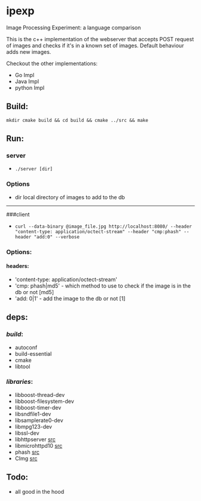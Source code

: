ipexp
=====

Image Processing Experiment: a language comparison


This is the c++ implementation of the webserver that accepts POST request of images and checks if it's in a known set of images. Default behaviour adds new images.

Checkout the other implementations:
* Go Impl
* Java Impl
* python Impl

## Build:
`mkdir cmake build && cd build && cmake ../src && make`


## Run:

### server
* `./server [dir]`

### Options
* dir local directory of images to add to the db

---
###client
* `curl --data-binary @image_file.jpg http://localhost:8080/ --header "content-type: application/octect-stream" --header "cmp:phash" --header "add:0" --verbose`

### Options:
#### headers:
* 'content-type: application/octect-stream'
* 'cmp: phash|md5' - which method to use to check if the image is in the db or not [md5]
* 'add: 0|1' - add the image to the db or not [1]


## deps:
### _build_:
* autoconf
* build-essential
* cmake
* libtool
### _libraries_:
* libboost-thread-dev
* libboost-filesystem-dev
* libboost-timer-dev
* libsndfile1-dev
* libsamplerate0-dev
* libmpg123-dev
* libssl-dev
* libhttpserver [src](https://github.com/etr/libhttpserver.git)
* libmicrohttpd10 [src](ftp://ftp.gnu.org/gnu/libmicrohttpd/libmicrohttpd-0.9.37.tar.gz)
* phash [src](http://www.phash.org/releases/pHash-0.9.6.tar.gz)
* CImg [src](http://git.code.sf.net/p/cimg/source)

## Todo:
* all good in the hood
